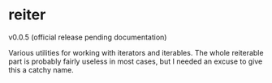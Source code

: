 # reiter
v0.0.5 (official release pending documentation)

Various utilities for working with iterators and iterables. The whole reiterable part is probably fairly useless in most cases, but I needed an excuse to give this a catchy name.
